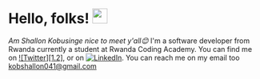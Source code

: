 # Hello, folks! <img src="https://raw.githubusercontent.com/MartinHeinz/MartinHeinz/master/wave.gif" width="30px">
 
 *Am Shallon Kobusinge nice to meet y'all😊* I'm a software developer from Rwanda currently a student at Rwanda Coding Academy. You can find me on [![Twitter][1.2]][1],  or on [![LinkedIn][3.2]][3]. You can reach me on my email too kobshallon041@gmail.com


<!-- Icons -->

[1.1]: http://i.imgur.com/tXSoThF.png (twitter icon with padding)
[2.2]: http://i.imgur.com/9I6NRUm.png (github icon without padding)
[3.2]: https://raw.githubusercontent.com/MartinHeinz/MartinHeinz/master/linkedin-3-16.png (LinkedIn icon without padding)
<!-- Links to your social media accounts -->

<!-- 
[![Top Langs](https://github-readme-stats.vercel.app/api/top-langs/?username=shallonkobusinge&langs_count=8)](https://github.com/shallonkobusinge/github-readme-stats)
 -->

<!-- links to your social media accounts -->

[1]: https://twitter.com/Shallon_Kob
[2]: https://github.com/shallonkobusinge
[3]: https://www.linkedin.com/in/shallon-kobusinge-701453186/
